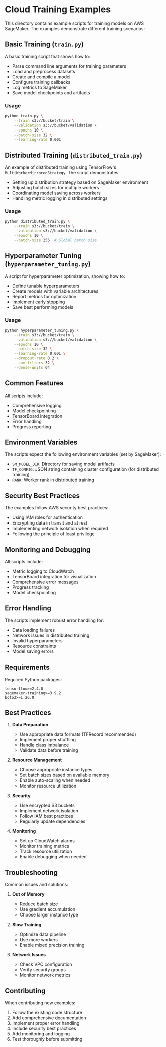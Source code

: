 # Cloud Training Examples

This directory contains example scripts for training models on AWS SageMaker. The examples demonstrate different training scenarios:

## Basic Training (`train.py`)

A basic training script that shows how to:
- Parse command line arguments for training parameters
- Load and preprocess datasets
- Create and compile a model
- Configure training callbacks
- Log metrics to SageMaker
- Save model checkpoints and artifacts

### Usage

```bash
python train.py \
    --train s3://bucket/train \
    --validation s3://bucket/validation \
    --epochs 10 \
    --batch-size 32 \
    --learning-rate 0.001
```

## Distributed Training (`distributed_train.py`)

An example of distributed training using TensorFlow's `MultiWorkerMirroredStrategy`. The script demonstrates:
- Setting up distribution strategy based on SageMaker environment
- Adjusting batch sizes for multiple workers
- Coordinating model saving across workers
- Handling metric logging in distributed settings

### Usage

```bash
python distributed_train.py \
    --train s3://bucket/train \
    --validation s3://bucket/validation \
    --epochs 10 \
    --batch-size 256  # Global batch size
```

## Hyperparameter Tuning (`hyperparameter_tuning.py`)

A script for hyperparameter optimization, showing how to:
- Define tunable hyperparameters
- Create models with variable architectures
- Report metrics for optimization
- Implement early stopping
- Save best performing models

### Usage

```bash
python hyperparameter_tuning.py \
    --train s3://bucket/train \
    --validation s3://bucket/validation \
    --epochs 10 \
    --batch-size 32 \
    --learning-rate 0.001 \
    --dropout-rate 0.2 \
    --num-filters 32 \
    --dense-units 64
```

## Common Features

All scripts include:
- Comprehensive logging
- Model checkpointing
- TensorBoard integration
- Error handling
- Progress reporting

## Environment Variables

The scripts expect the following environment variables (set by SageMaker):
- `SM_MODEL_DIR`: Directory for saving model artifacts
- `TF_CONFIG`: JSON string containing cluster configuration (for distributed training)
- `RANK`: Worker rank in distributed training

## Security Best Practices

The examples follow AWS security best practices:
- Using IAM roles for authentication
- Encrypting data in transit and at rest
- Implementing network isolation when required
- Following the principle of least privilege

## Monitoring and Debugging

All scripts include:
- Metric logging to CloudWatch
- TensorBoard integration for visualization
- Comprehensive error messages
- Progress tracking
- Model checkpointing

## Error Handling

The scripts implement robust error handling for:
- Data loading failures
- Network issues in distributed training
- Invalid hyperparameters
- Resource constraints
- Model saving errors

## Requirements

Required Python packages:
```
tensorflow>=2.4.0
sagemaker-training>=3.9.2
boto3>=1.26.0
```

## Best Practices

1. **Data Preparation**
   - Use appropriate data formats (TFRecord recommended)
   - Implement proper shuffling
   - Handle class imbalance
   - Validate data before training

2. **Resource Management**
   - Choose appropriate instance types
   - Set batch sizes based on available memory
   - Enable auto-scaling when needed
   - Monitor resource utilization

3. **Security**
   - Use encrypted S3 buckets
   - Implement network isolation
   - Follow IAM best practices
   - Regularly update dependencies

4. **Monitoring**
   - Set up CloudWatch alarms
   - Monitor training metrics
   - Track resource utilization
   - Enable debugging when needed

## Troubleshooting

Common issues and solutions:
1. **Out of Memory**
   - Reduce batch size
   - Use gradient accumulation
   - Choose larger instance type

2. **Slow Training**
   - Optimize data pipeline
   - Use more workers
   - Enable mixed precision training

3. **Network Issues**
   - Check VPC configuration
   - Verify security groups
   - Monitor network metrics

## Contributing

When contributing new examples:
1. Follow the existing code structure
2. Add comprehensive documentation
3. Implement proper error handling
4. Include security best practices
5. Add monitoring and logging
6. Test thoroughly before submitting 